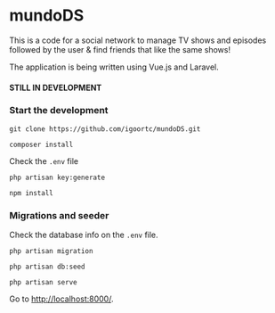 # mundoDS
This is a code for a social network to manage TV shows and episodes followed by the user & find friends that like the same shows!

The application is being written using Vue.js and Laravel.

#### STILL IN DEVELOPMENT

### Start the development
```
git clone https://github.com/igoortc/mundoDS.git
```
```
composer install
```
Check the `.env` file

```
php artisan key:generate
```
```
npm install
```

### Migrations and seeder
Check the database info on the `.env` file.
```
php artisan migration
```
```
php artisan db:seed
```
```
php artisan serve
```
Go to [http://localhost:8000/](http://localhost:8000/).

